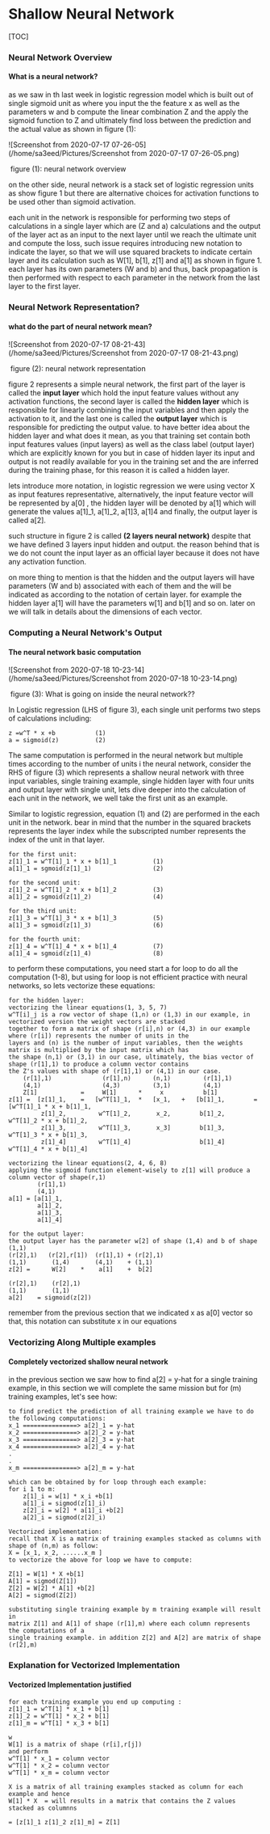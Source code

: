 # Shallow Neural Network

[TOC]

### Neural Network Overview

#### What is a neural network?

as we saw in th last week in logistic regression model  which is built out of single sigmoid unit as where you input the the feature x as well as the parameters  w and b compute the linear combination Z and the apply the sigmoid function to Z and ultimately find loss between the prediction and the actual value as shown in figure (1):

![Screenshot from 2020-07-17 07-26-05](/home/sa3eed/Pictures/Screenshot from 2020-07-17 07-26-05.png)

​																										figure (1): neural network overview



on the other side, neural network is a stack set of logistic regression units as show figure 1 but there are alternative choices for activation functions to be used other than sigmoid activation.

each unit in the network is responsible for performing two steps of calculations in a single layer which are (Z and a) calculations and the output of the layer act as an input to the next layer until we reach the ultimate unit and compute the loss, such issue requires introducing new notation to indicate the layer, so that we will use squared brackets to indicate certain layer and its calculation such as W[1],  b[1], z[1] and a[1]  as shown in figure 1. each layer has its own parameters (W and b) and thus, back propagation is then performed with respect to each parameter in the network from the last layer to the first layer.



### Neural Network Representation?

#### what do the part of neural network mean?

![Screenshot from 2020-07-17 08-21-43](/home/sa3eed/Pictures/Screenshot from 2020-07-17 08-21-43.png)

​																											figure (2): neural network representation

figure 2 represents a simple neural network, the first part of the layer is called the **input layer** which hold the input feature values without any activation functions, the second layer is called the **hidden layer** which is responsible for  linearly combining the input variables and then apply the activation to it, and the last one is called the **output layer** which is responsible for predicting the output value. to have better idea about the hidden layer and what does it mean, as you that training set contain both input features values (input layers) as well as the class label (output layer) which are explicitly known for you but in case of hidden layer its input and output is not readily available for you in the training set and the are inferred during the training phase, for this reason it is called a hidden layer.



lets introduce more notation,  in logistic regression we were using vector X as input features representative, alternatively, the input feature vector will be represented by a[0] , the hidden layer will be denoted by a[1] which will generate the values a[1]_1,  a[1]_2, a[1]3, a[1]4  and finally, the output layer is called a[2].

such structure in figure 2 is called **(2 layers neural network)** despite that we have defined 3 layers input hidden and output. the reason behind that is we do not count the input layer as an official layer because it does not have any activation function. 

on more thing to mention is that the hidden and the output layers will have parameters (W and b) associated with each of them and the will be indicated as according to the notation of certain layer. for example the hidden layer a[1] will have the parameters w[1] and b[1] and so on. later on we will talk in details about the dimensions of each vector.



### Computing a Neural Network's Output

#### The neural network basic computation

![Screenshot from 2020-07-18 10-23-14](/home/sa3eed/Pictures/Screenshot from 2020-07-18 10-23-14.png)

​																				figure (3): What is going on inside the neural network??

In Logistic regression (LHS of figure 3), each single unit performs two steps of calculations including:

```
z =w^T * x +b			(1)
a = sigmoid(z)			(2)
```

The same computation is performed in the neural network but multiple times according to the number of units i the neural network, consider the RHS of figure (3) which represents a shallow neural network with three input variables, single training example, single hidden layer with four units and output layer with single unit, lets dive deeper into the calculation of each unit in the network, we well take the first unit as an example.

Similar to logistic regression,  equation  (1) and (2) are performed in the each unit in the network. bear in mind that the number in the squared brackets represents the layer index while the subscripted number represents the index of the unit in that layer.

```
for the first unit:
z[1]_1 = w^T[1]_1 * x + b[1]_1			(1)
a[1]_1 = sgmoid(z[1]_1)					(2)

for the second unit:
z[1]_2 = w^T[1]_2 * x + b[1]_2			(3)
a[1]_2 = sgmoid(z[1]_2)					(4)

for the third unit:
z[1]_3 = w^T[1]_3 * x + b[1]_3			(5)
a[1]_3 = sgmoid(z[1]_3)					(6)

for the fourth unit:
z[1]_4 = w^T[1]_4 * x + b[1]_4			(7)
a[1]_4 = sgmoid(z[1]_4)					(8)
```

to perform these computations, you need start a for loop to do all the computation (1-8), but using for loop is not efficient practice with neural networks, so lets vectorize these equations:

```
for the hidden layer:
vectorizing the linear equations(1, 3, 5, 7)
w^T[i]_j is a row vector of shape (1,n) or (1,3) in our example, in vectorized version the weight vectors are stacked
together to form a matrix of shape (r[i],n) or (4,3) in our example where (r[i]) represents the number of units in the
layers and (n) is the number of input variables, then the weights matrix is multiplied by the input matrix which has
the shape (n,1) or (3,1) in our case, ultimately, the bias vector of shape (r[1],1) to produce a column vector contains
the Z's values with shape of (r[1],1) or (4,1) in our case. 
	(r[1],1)			  (r[1],n)		(n,1)		  (r[1],1)	
    (4,1)				  (4,3)			(3,1)		  (4,1)
	Z[1]			=	  W[1]		*	  x 		  b[1]
z[1] = 	[z[1]_1, 	=	[w^T[1]_1,	*	[x_1,	+	[b[1]_1,		= 	[w^T[1]_1 * x + b[1]_1,		
 	 	 z[1]_2,		 w^T[1]_2,	 	 x_2,		 b[1]_2,			 w^T[1]_2 * x + b[1]_2,
 	 	 z[1]_3,		 w^T[1]_3,	 	 x_3]		 b[1]_3,			 w^T[1]_3 * x + b[1]_3,
 	 	 z[1]_4]	 	 w^T[1]_4]					 b[1]_4]			 w^T[1]_4 * x + b[1]_4]

vectorizing the linear equations(2, 4, 6, 8)
applying the sigmoid function element-wisely to z[1] will produce a column vector of shape(r,1)
		(r[1],1)
		(4,1)
a[1] = [a[1]_1,
		a[1]_2,
		a[1]_3,
		a[1]_4]
		
for the output layer:
the output layer has the parameter w[2] of shape (1,4) and b of shape (1,1)
(r[2],1)   (r[2],r[1])  (r[1],1) + (r[2],1)
(1,1)  		(1,4)  		(4,1) 	 + (1,1)
z[2] = 		W[2] 	* 	 a[1]    +  b[2]

(r[2],1)    (r[2],1)
(1,1)		(1,1)
a[2]	= sigmoid(z[2])
```

remember from the previous section that we indicated x as a[0] vector so that, this notation can substitute x in our equations



### Vectorizing Along Multiple examples

#### Completely vectorized shallow neural network

in the previous section we saw how to find a[2] = y-hat for a single training example, in this section we will complete the same mission but for (m) training examples, let's see how:

```
to find predict the prediction of all training example we have to do the following computations:
x_1 ===============> a[2]_1 = y-hat
x_2 ===============> a[2]_2 = y-hat
x_3 ===============> a[2]_3 = y-hat
x_4 ===============> a[2]_4 = y-hat
.
.
x_m ===============> a[2]_m = y-hat

which can be obtained by for loop through each example:
for i 1 to m:
	z[1]_i = w[1] * x_i +b[1]
	a[1]_i = sigmod(z[1]_i)
	z[2]_i = w[2] * a[1]_i +b[2]
	a[2]_i = sigmod(z[2]_i)
	
Vectorized implementation:
recall that X is a matrix of training examples stacked as columns with shape of (n,m) as follow:
X = [x_1, x_2, ......x_m ]
to vectorize the above for loop we have to compute:

Z[1] = W[1] * X +b[1]
A[1] = sigmod(Z[1])
Z[2] = W[2] * A[1] +b[2]
A[2] = sigmod(Z[2])

substituting single training example by m training example will result in 
matrix Z[1] and A[1] of shape (r[1],m) where each column represents the computations of a 
single training example. in addition Z[2] and A[2] are matrix of shape (r[2],m)

```



### Explanation for Vectorized Implementation

#### Vectorized Implementation justified

```
for each training example you end up computing :
z[1]_1 = w^T[1] * x_1 + b[1]
z[1]_2 = w^T[1] * x_2 + b[1]
z[1]_m = w^T[1] * x_3 + b[1]

w
W[1] is a matrix of shape (r[i],r[j])
and perform 
w^T[1] * x_1 = column vector
w^T[1] * x_2 = column vector
w^T[1] * x_m = column vector 

X is a matrix of all training examples stacked as column for each example and hence
W[1] * X  = will results in a matrix that contains the Z values stacked as columnns

= [z[1]_1 z[1]_2 z[1]_m] = Z[1]
```

